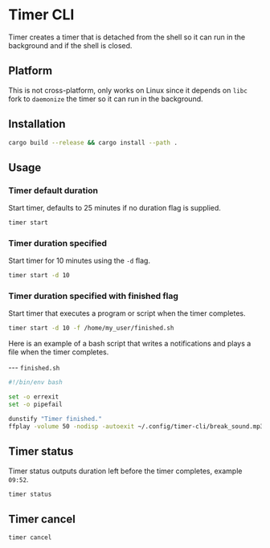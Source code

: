 # Timer CLI

Timer creates a timer that is detached from the shell so it can run in the background and if the shell is closed.

## Platform

This is not cross-platform, only works on Linux since it depends on `libc` fork to `daemonize` the timer so it can run in the background.

## Installation

```sh
cargo build --release && cargo install --path .
```

## Usage

### Timer default duration

Start timer, defaults to 25 minutes if no duration flag is supplied.

```sh
timer start
```

### Timer duration specified

Start timer for 10 minutes using the `-d` flag.

```sh
timer start -d 10
```

### Timer duration specified with finished flag

Start timer that executes a program or script when the timer completes.

```sh
timer start -d 10 -f /home/my_user/finished.sh
```

Here is an example of a bash script that writes a notifications and plays a file when the timer completes.

--- `finished.sh`
```bash
#!/bin/env bash

set -o errexit
set -o pipefail

dunstify "Timer finished."
ffplay -volume 50 -nodisp -autoexit ~/.config/timer-cli/break_sound.mp3
```

## Timer status

Timer status outputs duration left before the timer completes, example `09:52`.

```sh
timer status 
```

## Timer cancel

```sh
timer cancel
```
